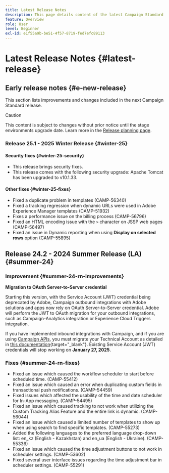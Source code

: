 ```yaml
---
title: Latest Release Notes
description: This page details content of the latest Campaign Standard release
feature: Overview
role: User
level: Beginner
exl-id: e1f55a9b-be51-4f57-8719-fed7efc89113
---
```


# Latest Release Notes {#latest-release}

<!--
![Control Panel](assets/do-not-localize/cp-icon.png) **New Control Panel release**. [Learn more](https://experienceleague.adobe.com/docs/control-panel/using/release-notes.html){target="_blank"}.-->


## Early release notes {#e-new-release}

This section lists improvements and changes included in the next Campaign Standard release.

>[!CAUTION]
>
>This content is subject to changes without prior notice until the stage environments upgrade date. Learn more in the [Release planning page](../../rn/using/release-planning.md).

### Release 25.1 - 2025 Winter Release {#winter-25}

#### Security fixes {#winter-25-security}

* This release brings security fixes.
* This release comes with the following security upgrade: Apache Tomcat has been upgraded to v10.1.33.

#### Other fixes {#winter-25-fixes}

* Fixed a duplicate problem in templates (CAMP-56340)
* Fixed a tracking regression when dynamic URLs were used in Adobe Experience Manager templates (CAMP-51932)
* Fixes a performance issue on the billing process (CAMP-56796)
* Fixed an HTML encoding issue with the `>` character on JSSP web pages (CAMP-56497)
* Fixed an issue in Dynamic reporting when using **Display on selected rows** option (CAMP-55895)


## Release 24.2 - 2024 Summer Release (LA) {#summer-24}

### Improvement {#summer-24-rn-improvements}

**Migration to OAuth Server-to-Server credential**

Starting this version, with the Service Account (JWT) credential being deprecated by Adobe, Campaign outbound integrations with Adobe solutions and apps now rely on OAuth Server-to-Server credential. Adobe will perform the JWT to OAuth migration for your outbound integrations, such as Campaign-Analytics integration or Experience Cloud Triggers integration.
    
If you have implemented inbound integrations with Campaign, and if you are using [Campaign APIs](../../api/using/get-started-apis.md), you must migrate your Technical Account as detailed in [this documentation](https://developer.adobe.com/developer-console/docs/guides/authentication/ServerToServerAuthentication/migration/){target="_blank"}. Existing Service Account (JWT) credentials will stop working on **January 27, 2025**. 

### Fixes {#summer-24-rn-fixes}

* Fixed an issue which caused the workflow scheduler to start before scheduled time. (CAMP-55412)
* Fixed an issue which caused an error when duplicating custom fields in transactional push notifications. (CAMP-54459)
* Fixed issues which affected the usability of the time and date scheduler for In-App messaging. (CAMP-54495)
* Fixed an issue which caused tracking to not work when utilizing the Custom Tracking Alias Feature and the entire link is dynamic. (CAMP-56044)
* Fixed an issue which caused a limited number of templates to show up when using search to find specific templates. (CAMP-55273)
* Added the following languages to the preferred language drop-down list: en_kz (English - Kazakhstan) and en_ua (English - Ukraine). (CAMP-55336)
* Fixed an issue which caused the time adjustment buttons to not work in scheduler settings. (CAMP-53602)
* Fixed several user interface issues regarding the time adjustment bar in scheduler settings. (CAMP-55291)
